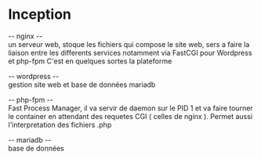 # Inception

-- nginx -- \
un serveur web, stoque les fichiers qui compose le site web, sers a faire
la liaison entre les differents services notamment via FastCGI pour Wordpress et php-fpm
C'est en quelques sortes la plateforme 

-- wordpress -- \
gestion site web et base de données mariadb

-- php-fpm -- \
Fast Process Manager, il va servir de daemon sur le PID 1 et va faire tourner le container en attendant des requetes
CGI ( celles de nginx ).
Permet aussi l'interpretation des fichiers .php

-- mariadb -- \
base de données 
